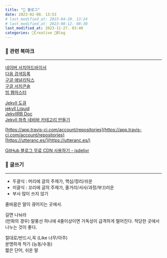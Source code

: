 ```yaml
---
title: "📘 블로그"
date: 2023-02-08. 13:53
# last_modified_at: 2023-04-20. 13:24
# last_modified_at: 2023-08-12. 08:30
last_modified_at: 2023-11-27. 03:40
categories: 🔖Creative 📘Blog
---
```


### 🫠 관련 북마크

---

[네이버 서치어드바이서](https://searchadvisor.naver.com/)  
[다음 검색등록](https://register.search.daum.net/index.daum)  
[구글 애널리틱스](https://analytics.google.com/)  
[구글 서치콘솔](https://search.google.com/u/0/search-console)  
[빙 웹마스터](https://www.bing.com/webmasters/home)  

[Jekyll 도큐](https://jekyllrb-ko.github.io/docs/posts/)  
[jekyll Liquid](https://fuzzysound.github.io/jekyll-liquid)  
[JekyllRB Doc](https://jekyllrb.com/docs/front-matter/)  
[Jekyll 좌측 네비바 카테고리 만들기](https://ansohxxn.github.io/blog/category/)  

[https://app.travis-ci.com/account/repositories](https://app.travis-ci.com/account/repositories)  
[https://utteranc.es/](https://utteranc.es/)  

[GitHub 블로그 무료 CDN 사용하기 - jsdelivr](https://pioneergu.github.io/posts/github-blog-jsdelivr-cdn/)

### 🫠 글쓰기

---

- 두괄식 : 머리에 글의 주제가, 핵심/정리/쉬운
- 미괄식 : 꼬리에 글의 주제가, 줄거리/서사/과정/부끄러운
- 부사 많이 쓰지 않기

줄바꿈은 말이 끊어지는 곳에서.  

길면 나눠라  
(만화의 경우) 말풍선 하나에 4줄이상이면 가독성이 급격하게 떨어진다. 적당한 곳에서 나누는 것이 좋다.  

절대로/반드시,꼭 (Like 너무/아주)  
분명하게 적기 (능동/수동)  
짧은 단어, 쉬운 말  
